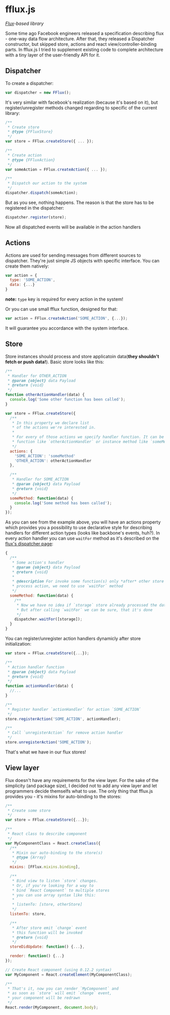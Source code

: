 fflux.js
==========
*[Flux](https://facebook.github.io/flux/)-based library*

Some time ago Facebook engineers released a specification describing flux - one-way data flow architecture. After that, they released a Dispatcher constructor, but skipped store, actions and react view/controller-binding parts. In fflux.js I tried to supplement existing code to complete architecture with a tiny layer of the user-friendly API for it.

Dispatcher
-----------
To create a dispatcher:

```javascript
var dispatcher = new FFlux();
```

It's very similar with facebook's realization (because it's based on it), but register/unregister methods changed regarding to specific of the current library:

```javascript
/**
 * Create store
 * @type {FFluxStore}
 */
var store = FFlux.createStore({ ... });

/**
 * Create action
 * @type {FFluxAction}
 */
var someAction = FFlux.createAction({ ... });

/**
 * Dispatch our action to the system
 */
dispatcher.dispatch(someAction);
```

But as you see, nothing happens. The reason is that the store has to be registered in the dispatcher:


```javascript
dispatcher.register(store);

```

Now all dispatched events will be available in the action handlers

Actions
-------
Actions are used for sending messages from different sources to dispatcher. They're just simple JS objects with specific interface. You can create them natively:

```javascript
var action = {
  type: 'SOME_ACTION',
  data: {...}
}
```

**note:** `type` key is required for every action in the system!

Or you can use small fflux function, designed for that:

```javascript
var action = FFlux.createAction('SOME_ACTION', {...});
```
It will guarantee you accordance with the system interface.


Store
-----
Store instances should process and store applicatoin data(**they shouldn't fetch or push data!**). Basic store looks like this:

```javascript
/**
 * Handler for OTHER_ACTION
 * @param {object} data Payload
 * @return {void}
 */
function otherActionHandler(data) {
  console.log('Some other function has been called');
}

var store = FFlux.createStore({
  /**
   * In this property we declare list
   * of the actions we're interested in.
   *
   * For every of those actions we specify handler function. It can be independent
   * function like `otherActionHandler` or instance method like `someMethod`
   */
  actions: {
    'SOME_ACTION': 'someMethod'
    'OTHER_ACTION': otherActionHandler
  },

  /**
   * Handler for SOME_ACTION
   * @param {object} data Payload
   * @return {void}
   */
  someMethod: function(data) {
    console.log('Some method has been called');
  }
});
```

As you can see from the example above, you will have an actions property which provides you a possibility to use declarative style for describing handlers for different action types (looks like backbone's events, huh?). In every action handler you can use `waitFor` method as it's described on the [flux's dispatcher page](http://facebook.github.io/flux/docs/dispatcher.html#content):

```javascript
{
  /**
   * Some action's handler
   * @param {object} data Payload
   * @return {void}
   *
   * @description For invoke some function(s) only *after* other store
   * process action, we need to use `waitFor` method
   */
  someMethod: function(data) {
    /**
     * Now we have no idea if `storage` store already processed the data
     * But after calling `waitFor` we can be sure, that it's done
     */
    dispatcher.waitFor([storage]);
  }
}
```

You can register/unregister action handlers dynamicly after store initialization:

```javascript
var store = FFlux.createStore({...});

/**
 * Action handler function
 * @param {object} data Payload
 * @return {void}
 */
function actionHandler(data) {
  //...
}

/**
 * Register handler `actionHandler` for action `SOME_ACTION`
 */
store.registerAction('SOME_ACTION', actionHandler);

/**
 * Call `unregisterAction` for remove action handler
 */
store.unregisterAction('SOME_ACTION');
```

That's what we have in our flux stores!

View layer
------------------------------------------
Flux doesn't have any requirements for the view layer.
For the sake of the simplicity (and package size), I decided not to add any view layer and let programmers decide themselfs what to use. The only thing that fflux.js provides you - it's mixins for auto-binding to the stores:

```javascript
/**
 * Create some store
 */
var store = FFlux.createStore({...});

/**
 * React class to describe component
 */
var MyComponentClass = React.createClass({
  /**
   * Mixin our auto-binding to the store(s)
   * @type {Array}
   */
  mixins: [FFlux.mixins.binding],

  /**
   * Bind view to listen `store` changes.
   * Or, if you're looking for a way to 
   * bind `React Component` to multiple stores
   * you can use array syntax like this:
   * 
   * listenTo: [store, otherStore]
   */
  listenTo: store,

  /**
   * After store emit `change` event
   * this function will be invoked
   * @return {void}
   */
  storeDidUpdate: function() {...},

  render: function() {...}
});

// Create React component (using 0.12.2 syntax)
var MyComponent = React.createElement(MyComponentClass);

/**
 * That's it, now you can render `MyComponent` and
 * as soon as `store` will emit `change` event, 
 * your component will be redrawn
 */
React.render(MyComponent, document.body);
``` 